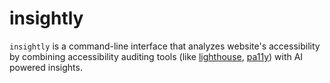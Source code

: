 # insightly

`insightly` is a command-line interface that analyzes website's accessibility by combining accessibility auditing tools (like [lighthouse](https://github.com/GoogleChrome/lighthouse), [pa11y](https://github.com/pa11y/pa11y)) with AI powered insights.
